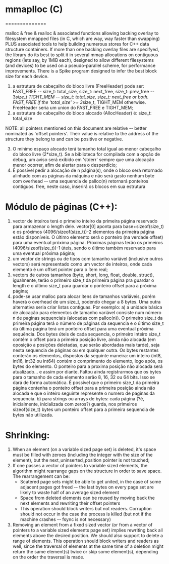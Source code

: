 # mmaplloc (C)
==============

malloc &amp; free &amp; realloc &amp; associated functions allowing backing overlay to filesystem mmapped files (in C, which are way, way faster than swapping) PLUS associated tools to help building numerous stores for C++ data structure containers.
If more than one backing overlay files are specifyed, the library do its best to split it in several mmap allocations on contiguous regions (lets say, by 1MiB each), designed to allow different filesystems (and devices) to be used on a pseudo-parallel scheme, for performance improvements. There is a Spike program designed to infer the best block size for each device.

1) a estrutura de cabeçalho do bloco livre (FreeHeader) pode ser:
	FAST_FREE   -- size_t: total_size, size_t: next_free, size_t: prev_free -- 3*size_t
	TIGHT_MEM   -- size_t: total_size, size_t: next_free
	or both. FAST_FREE if the 'total_size' >= 3*size_t, TIGHT_MEM otherwise.
	FreeHeader seria um union do FAST_FREE e TIGHT_MEM;
2) a estrutura de cabeçalho do bloco alocado (AllocHeader) é:
	size_t: total_size

NOTE: all pointers mentioned on this document are relative -- better nominated as 'offset pointers'. Their value is relative to the address of the structure they belong to and can be positive or negative.

3) O mínimo espaço alocado terá tamanho total igual ao menor cabeçalho do bloco livre (2*size_t). Se a biblioteca for compilada com a opção de debug, um aviso será exibido em 'stderr' sempre que uma alocação menor ocorrer, afim de alertar para o desperdício;
4) É possível pedir a alocação de n página(s), onde o bloco será retornado alinhado com as páginas da máquina e não será gasto nenhum byte com overhead -- uma sequencia de palloc(n) retornará ponteiros contíguos. free, neste caso, inserirá os blocos em sua estrutura


Módulo de páginas (C++):
=======================

1) vector de inteiros terá o primeiro inteiro da primeira página reservado para armazenar o length dele. vector[0] aponta para base+sizeof(size_t) e os próximos (4096/sizeof(size_t))-2 elementos da primeira página estão disponíveis. O último elemento será o ponteiro (na verdade offset) para uma eventual próxima página. Pŕoximas páginas terão os primeiros (4096/sizeof(size_t))-1 úteis, sendo o último também reservado para uma eventual próxima página;
2) um vector de strings ou de tipos com tamanho variável (inclusive outros vectors) será representado como um vector de inteiros, onde cada elemento é um offset pointer para o ítem real;
3) vectors de outros tamanhos (byte, short, long, float, double, struct), igualmente, terão o primeiro size_t da primeira página pra guardar o length e o último size_t para guardar o ponteiro offset para a próxima página;
4) pode-se usar malloc para alocar itens de tamanhos variáveis, porém haverá o overhead de um size_t, podendo chegar a 8 bytes. Uma outra alternativa seria criar listas contíguas. Por exemplo:
a) a unidade básica de alocação para elementos de tamanho variável consiste num número n de paginas sequenciais (alocadas com palloc(n)). O primeiro size_t da primeira página terá o número de páginas da sequencia e o último size_t da última página terá um ponteiro offset para uma eventual próxima sequência. Dos bytes úteis de cada sequencia, o primeiro inteiro size_t contém o offset para a primeira posição livre, ainda não alocada (em oposição a posições deletadas, que serão abordadas mais tarde), seja nesta sequencia de páginas ou em qualquer outra. Os bytes restantes conterão os elementos, dispostos da seguinte maneira: um inteiro (int8, int16, int32 ou int64) contém o comprimento do elemento, logo após, os bytes do elemento. O ponteiro para a proxima posição não alocada será atualizado... e assim por diante. Faltou ainda registrarmos que os bytes para o tamanho de cada elemento serão 8, 16, 32 ou 64 bits. Isso se dará de forma automática. É possível que o primeiro size_t da primeira página contenha o ponteiro offset para a primeira posição ainda não alocada e que o inteiro seguinte represente o numero de paginas da sequencia.
b) para strings ou arrays de bytes: cada página (?é, inicialmente, inicializada com zeros?) guarda, nos primeiros sizeof(size_t) bytes um ponteiro offset para a primeira sequencia de bytes não utilizada.


Shrinking:
=========

1) When an element (on a variable sized page set) is deleted, it's space must be filled with zeroes (including the integer with the size of the element), but the next_uninserted_position pointer is not touched;
2) If one passes a vector of pointers to variable sized elements, the algorithm might rearrange gaps on the structure in order to save space. The rearrangement can be:
    - Scatered page sets might be able to get united, in the case of some adjacent pages got freed -- the last bytes on every page set are likely to waste half of an average sized element
    - Space from deleted elements can be reused by moving back the next elements and rewriting their offset pointers
    - This operation should block writers but not readers. Corruption should not occur in the case the process is killed (but not if the machine crashes -- fsync is not necessary)
3) Removing an element from a fixed sized vector (or from a vector of pointers to a variable sized elements page set) implies rewriting back all elements above the desired position. We should also support to delete a range of elements. This operation should block writers and readers as well, since the traversal of elements at the same time of a deletion might return the same element(s) twice or skip some element(s), depending on the order the traversal is made.
